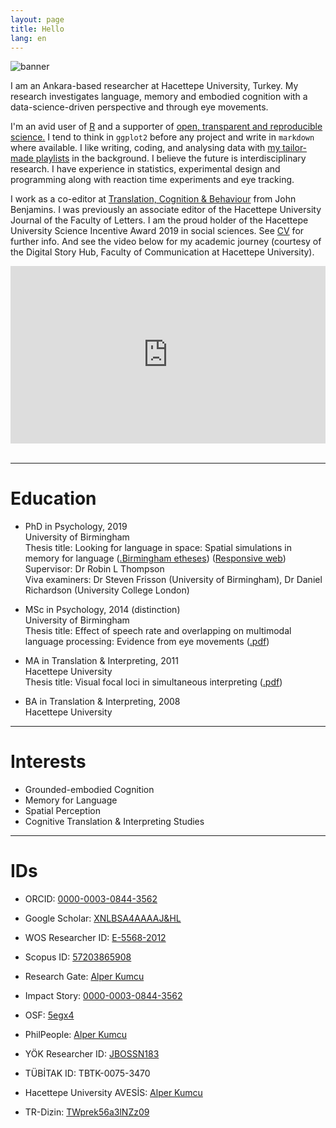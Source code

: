 ```yaml
---
layout: page
title: Hello
lang: en
---
```


![banner](https://user-images.githubusercontent.com/10892413/220164867-6b111b26-0ff6-42cd-9906-d1a1594c091b.png)

I am an Ankara-based researcher at Hacettepe University, Turkey. My research investigates language, memory and embodied cognition with a data-science-driven perspective and through eye movements.

I'm an avid user of <a href="https://www.r-project.org" target="_blank">R</a> and a supporter of <a href="https://osf.io/5egx4" target="_blank">open, transparent and reproducible science.</a> I tend to think in `ggplot2` before any project and write in `markdown` where available. I like writing, coding, and analysing data with <a href="https://open.spotify.com/playlist/3Ks2Fpf7mG3zhYgqjJS9IZ?si=25XXs-0NTSGIc0R5Delgsw" target="_blank">my tailor-made playlists</a> in the background. I believe the future is interdisciplinary research. I have experience in statistics, experimental design and programming along with reaction time experiments and eye tracking.

I work as a co-editor at [Translation, Cognition & Behaviour](https://benjamins.com/catalog/tcb) from John Benjamins. I was previously an associate editor of the Hacettepe University Journal of the Faculty of Letters. I am the proud holder of the Hacettepe University Science Incentive Award 2019 in social sciences. See <a href="cv">CV</a> for further info. And see the video below for my academic journey (courtesy of the Digital Story Hub, Faculty of Communication at Hacettepe University).

<div style="padding:56.25% 0 0 0;position:relative;"><iframe src="https://player.vimeo.com/video/707729933?h=ae0ce85e30&loop=1" style="position:absolute;top:0;left:0;width:100%;height:100%;" frameborder="0" allow="autoplay; fullscreen; picture-in-picture" allowfullscreen></iframe></div><script src="https://player.vimeo.com/api/player.js"></script>
<br>
<hr>

# Education
* PhD in Psychology, 2019<br>
University of Birmingham<br>
Thesis title: Looking for language in space: Spatial simulations in memory for language (<a href="https://etheses.bham.ac.uk/id/eprint/8842/" target="_blank">.Birmingham etheses</a>) (<a href="thesis">Responsive web</a>)<br>
Supervisor: Dr Robin L Thompson<br>
Viva examiners: Dr Steven Frisson (University of Birmingham), Dr Daniel Richardson (University College London)

* MSc in Psychology, 2014 (distinction)<br>
University of Birmingham<br>
Thesis title: Effect of speech rate and overlapping on multimodal language processing: Evidence from eye movements (<a href="pdfs/Effect of Speech Rate and Overlapping on Multimodal Language Processing.pdf" target="_blank">.pdf</a>)<br>

* MA in Translation & Interpreting, 2011<br>
Hacettepe University<br>
Thesis title: Visual focal loci in simultaneous interpreting (<a href="pdfs/Visual Focal Loci in Simultaneous Interpreting.pdf" target="_blank">.pdf</a>)<br>

* BA in Translation & Interpreting, 2008<br>
Hacettepe University

<hr>

# Interests
* Grounded-embodied Cognition
* Memory for Language
* Spatial Perception
* Cognitive Translation & Interpreting Studies

<hr>

# IDs
* ORCID: <a href="https://orcid.org/0000-0003-0844-3562" target="_blank">0000-0003-0844-3562</a>
* Google Scholar: <a href="https://scholar.google.com/citations?hl=tr&user=xNlBSa4AAAAJ" target="_blank">XNLBSA4AAAAJ&HL</a>
* WOS Researcher ID: <a href="https://publons.com/researcher/1692089/alper-kumcu/" target="_blank">E-5568-2012</a>
* Scopus ID: <a href="https://www.scopus.com/authid/detail.uri?authorId=57203865908" target="_blank">57203865908</a> 
* Research Gate: <a href="https://www.researchgate.net/profile/Alper_Kumcu" target="_blank">Alper Kumcu</a>
* Impact Story: <a href="https://profiles.impactstory.org/u/0000-0003-0844-3562" target="_blank">0000-0003-0844-3562</a>
* OSF: <a href="https://osf.io/5egx4/" target="_blank">5egx4</a>
* PhilPeople: <a href="https://philpeople.org/profiles/alper-kumcu" target="_blank">Alper Kumcu</a> 

* YÖK Researcher ID: <a href="https://akademik.yok.gov.tr/AkademikArama/AkademisyenGorevOgrenimBilgileri?islem=direct&authorId=86966C50F3A66534" target="_blank">JBOSSN183</a>
* TÜBİTAK ID: TBTK-0075-3470
* Hacettepe University AVESİS: <a href="https://avesis.hacettepe.edu.tr/alperkumcu" target="_blank">Alper Kumcu</a>
* TR-Dizin: <a href="https://app.trdizin.gov.tr/yazar/TWprek56a3lNZz09/alper-kumcu" target="_blank">TWprek56a3lNZz09</a>
